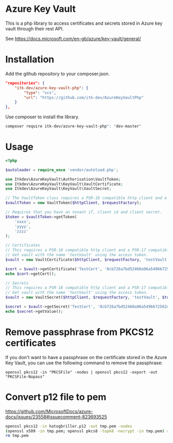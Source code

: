 # Azure Key Vault
This is a php library to access certificates and secrets stored in Azure key vault through their rest API.

See https://docs.microsoft.com/en-gb/azure/key-vault/general/

# Installation

Add the github repository to your composer.json.

```json
"repositories": {
    "itk-dev/azure-key-vault-php": {
        "type": "vcs",
        "url": "https://github.com/itk-dev/AzureKeyVaultPhp"
    }
},
```

Use composer to install the library.
```sh
composer require itk-dev/azure-key-vault-php": "dev-master"
```

# Usage


```php
<?php

$autoloader = require_once 'vendor/autoload.php';

use Itkdev\AzureKeyVault\Authorisation\VaultToken;
use Itkdev\AzureKeyVault\KeyVault\VaultCertificate;
use Itkdev\AzureKeyVault\KeyVault\VaultSecret;

// The VaultToken class requires a PSR-18 compatible http client and a PSR-17 compatible request factory.
$vaultToken = new VaultToken($httpClient, $requestFactory);

// Requires that you have an tenant if, client id and client secret.
$token = $vaultToken->getToken(
    'xxxx',
    'yyyy',
    'zzzz'
);    

// Certificates
// This requires a PSR-18 compatible http client and a PSR-17 compatible request factory.
// Get vault with the name 'testVault' using the access token.
$vault = new VaultCertificate($httpClient, $requestFactory, 'testVault', $token->getAccessToken());

$cert = $vault->getCertificate('TestCert', '8cb726a7bd52460a96a5496672562df0');
echo $cert->getCert();

// Secrets
// This requires a PSR-18 compatible http client and a PSR-17 compatible request factory.
// Get vault with the name 'testVault' using the access token.
$vault = new VaultSecret($httpClient, $requestFactory, 'testVault', $token->getAccessToken());

$secret = $vault->getSecret('TestCert', '8cb726a7bd52460a96a5496672562df0');
echo $secret->getValue();
```

# Remove passphrase from PKCS12 certificates

If you don't want to have a passphrase on the certificate stored in the Azure Key Vault,
you can use the following command to remove the passphrase:

```shell
openssl pkcs12 -in "PKCSFile" -nodes | openssl pkcs12 -export -out "PKCSFile-Nopass"
```

# Convert p12 file to pem

<https://github.com/MicrosoftDocs/azure-docs/issues/23558#issuecomment-823693525>

```sh
openssl pkcs12 -in hatogbriller.p12 -out tmp.pem -nodes
(openssl x509 -in tmp.pem; openssl pkcs8 -topk8 -nocrypt -in tmp.pem) >| hatogbriller.pem
rm tmp.pem
```

